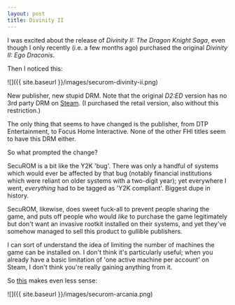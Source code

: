 ```yaml
---
layout: post
title: Divinity II
---
```

I was excited about the release of _Divinity II: The Dragon Knight Saga_, even though I only recently (i.e. a few months ago) purchased the original _Divinity II: Ego Draconis_.

Then I noticed this:

![]({{ site.baseurl }}/images/securom-divinity-ii.png)

New publisher, new stupid DRM. Note that the original _D2:ED_ version has no 3rd party DRM on [Steam](http://store.steampowered.com/app/27220/). (I purchased the retail version, also without this restriction.)

The only thing that seems to have changed is the publisher, from DTP Entertainment, to Focus Home Interactive. None of the other FHI titles seem to have this DRM either.

So what prompted the change?

SecuROM is a bit like the Y2K 'bug'. There was only a handful of systems which would ever be affected by that bug (notably financial institutions which were reliant on older systems with a two-digit year); yet everywhere I went, _everything_ had to be tagged as 'Y2K compliant'. Biggest dupe in history. 

SecuROM, likewise, does sweet fuck-all to prevent people sharing the game, and puts off people who would _like_ to purchase the game legitimately but don't want an invasive rootkit installed on their systems, and yet they've somehow managed to sell this product to gullible publishers.

I can sort of understand the idea of limiting the number of machines the game can be installed on. I don't think it's particularly useful; when you already have a basic limitation of 'one active machine per account' on Steam, I don't think you're really gaining anything from it.

So [this](http://store.steampowered.com/app/39690/) makes even less sense:

![]({{ site.baseurl }}/images/securom-arcania.png)

